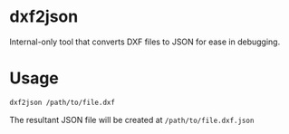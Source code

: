 dxf2json
========

Internal-only tool that converts DXF files to JSON for ease in debugging.

# Usage

``` bash
dxf2json /path/to/file.dxf
```

The resultant JSON file will be created at `/path/to/file.dxf.json`
